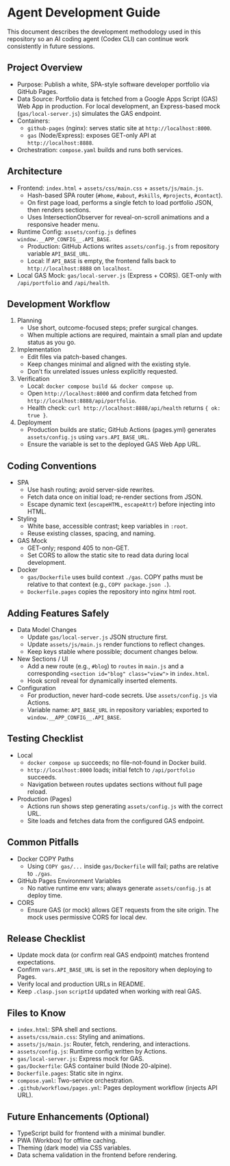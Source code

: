# Agent Development Guide

This document describes the development methodology used in this repository so an AI coding agent (Codex CLI) can continue work consistently in future sessions.

## Project Overview
- Purpose: Publish a white, SPA-style software developer portfolio via GitHub Pages.
- Data Source: Portfolio data is fetched from a Google Apps Script (GAS) Web App in production. For local development, an Express-based mock (`gas/local-server.js`) simulates the GAS endpoint.
- Containers:
  - `github-pages` (nginx): serves static site at `http://localhost:8000`.
  - `gas` (Node/Express): exposes GET-only API at `http://localhost:8888`.
- Orchestration: `compose.yaml` builds and runs both services.

## Architecture
- Frontend: `index.html` + `assets/css/main.css` + `assets/js/main.js`.
  - Hash-based SPA router (`#home`, `#about`, `#skills`, `#projects`, `#contact`).
  - On first page load, performs a single fetch to load portfolio JSON, then renders sections.
  - Uses IntersectionObserver for reveal-on-scroll animations and a responsive header menu.
- Runtime Config: `assets/config.js` defines `window.__APP_CONFIG__.API_BASE`.
  - Production: GitHub Actions writes `assets/config.js` from repository variable `API_BASE_URL`.
  - Local: If `API_BASE` is empty, the frontend falls back to `http://localhost:8888` on `localhost`.
- Local GAS Mock: `gas/local-server.js` (Express + CORS). GET-only with `/api/portfolio` and `/api/health`.

## Development Workflow
1. Planning
   - Use short, outcome-focused steps; prefer surgical changes.
   - When multiple actions are required, maintain a small plan and update status as you go.
2. Implementation
   - Edit files via patch-based changes.
   - Keep changes minimal and aligned with the existing style.
   - Don’t fix unrelated issues unless explicitly requested.
3. Verification
   - Local: `docker compose build && docker compose up`.
   - Open `http://localhost:8000` and confirm data fetched from `http://localhost:8888/api/portfolio`.
   - Health check: `curl http://localhost:8888/api/health` returns `{ ok: true }`.
4. Deployment
   - Production builds are static; GitHub Actions (pages.yml) generates `assets/config.js` using `vars.API_BASE_URL`.
   - Ensure the variable is set to the deployed GAS Web App URL.

## Coding Conventions
- SPA
  - Use hash routing; avoid server-side rewrites.
  - Fetch data once on initial load; re-render sections from JSON.
  - Escape dynamic text (`escapeHTML`, `escapeAttr`) before injecting into HTML.
- Styling
  - White base, accessible contrast; keep variables in `:root`.
  - Reuse existing classes, spacing, and naming.
- GAS Mock
  - GET-only; respond 405 to non-GET.
  - Set CORS to allow the static site to read data during local development.
- Docker
  - `gas/Dockerfile` uses build context `./gas`. COPY paths must be relative to that context (e.g., `COPY package.json .`).
  - `Dockerfile.pages` copies the repository into nginx html root.

## Adding Features Safely
- Data Model Changes
  - Update `gas/local-server.js` JSON structure first.
  - Update `assets/js/main.js` render functions to reflect changes.
  - Keep keys stable where possible; document changes below.
- New Sections / UI
  - Add a new route (e.g., `#blog`) to `routes` in `main.js` and a corresponding `<section id="blog" class="view">` in `index.html`.
  - Hook scroll reveal for dynamically inserted elements.
- Configuration
  - For production, never hard-code secrets. Use `assets/config.js` via Actions.
  - Variable name: `API_BASE_URL` in repository variables; exported to `window.__APP_CONFIG__.API_BASE`.

## Testing Checklist
- Local
  - `docker compose up` succeeds; no file-not-found in Docker build.
  - `http://localhost:8000` loads; initial fetch to `/api/portfolio` succeeds.
  - Navigation between routes updates sections without full page reload.
- Production (Pages)
  - Actions run shows step generating `assets/config.js` with the correct URL.
  - Site loads and fetches data from the configured GAS endpoint.

## Common Pitfalls
- Docker COPY Paths
  - Using `COPY gas/...` inside `gas/Dockerfile` will fail; paths are relative to `./gas`.
- GitHub Pages Environment Variables
  - No native runtime env vars; always generate `assets/config.js` at deploy time.
- CORS
  - Ensure GAS (or mock) allows GET requests from the site origin. The mock uses permissive CORS for local dev.

## Release Checklist
- Update mock data (or confirm real GAS endpoint) matches frontend expectations.
- Confirm `vars.API_BASE_URL` is set in the repository when deploying to Pages.
- Verify local and production URLs in README.
- Keep `.clasp.json` `scriptId` updated when working with real GAS.

## Files to Know
- `index.html`: SPA shell and sections.
- `assets/css/main.css`: Styling and animations.
- `assets/js/main.js`: Router, fetch, rendering, and interactions.
- `assets/config.js`: Runtime config written by Actions.
- `gas/local-server.js`: Express mock for GAS.
- `gas/Dockerfile`: GAS container build (Node 20-alpine).
- `Dockerfile.pages`: Static site in nginx.
- `compose.yaml`: Two-service orchestration.
- `.github/workflows/pages.yml`: Pages deployment workflow (injects API URL).

## Future Enhancements (Optional)
- TypeScript build for frontend with a minimal bundler.
- PWA (Workbox) for offline caching.
- Theming (dark mode) via CSS variables.
- Data schema validation in the frontend before rendering.

